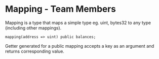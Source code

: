 # Mapping - Team Members

Mapping is a type that maps a simple type eg. uint, bytes32 to any type (including other mappings).

```
mapping(address => uint) public balances;
```

Getter generated for a public mapping accepts a key as an argument and returns corresponding value.
